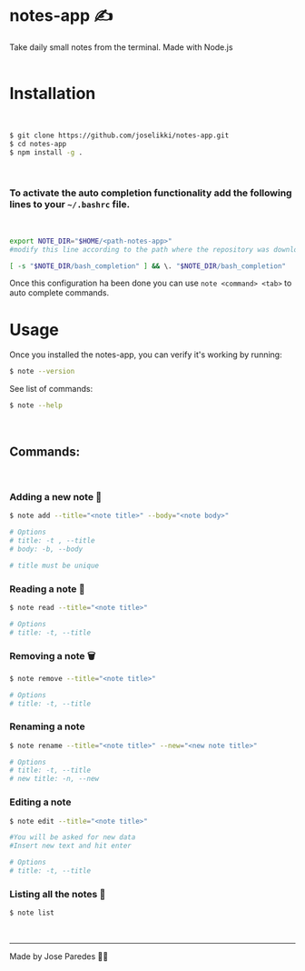 # notes-app ✍️

Take daily small notes from the terminal.
Made with Node.js
<br>
<br>

# Installation

<br>

```sh
$ git clone https://github.com/joselikki/notes-app.git
$ cd notes-app
$ npm install -g .
```

<br>

### To activate the auto completion functionality add the following lines to your `~/.bashrc` file.

<br>

```sh
export NOTE_DIR="$HOME/<path-notes-app>"
#modify this line according to the path where the repository was downloaded

[ -s "$NOTE_DIR/bash_completion" ] && \. "$NOTE_DIR/bash_completion"
```

Once this configuration ha been done you can use `note <command> <tab>` to auto complete commands.
<br>

# Usage

Once you installed the notes-app, you can verify it's working by running:

```sh
$ note --version
```

See list of commands:

```sh
$ note --help
```

<br>

## Commands:

<br>

### Adding a new note 📝

```sh
$ note add --title="<note title>" --body="<note body>"

# Options
# title: -t , --title
# body: -b, --body

# title must be unique
```

### Reading a note 📄

```sh
$ note read --title="<note title>"

# Options
# title: -t, --title
```

### Removing a note 🗑

```sh
$ note remove --title="<note title>"

# Options
# title: -t, --title
```

### Renaming a note

```sh
$ note rename --title="<note title>" --new="<new note title>"

# Options
# title: -t, --title
# new title: -n, --new
```

### Editing a note

```sh
$ note edit --title="<note title>"

#You will be asked for new data
#Insert new text and hit enter

# Options
# title: -t, --title
```

### Listing all the notes 📒

```sh
$ note list
```

<br>

---

Made by Jose Paredes 👨‍🚀
